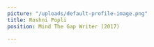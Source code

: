 ```yaml
---
picture: "/uploads/default-profile-image.png"
title: Roshni Popli
position: Mind The Gap Writer (2017)

---
```

